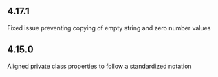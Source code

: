 ## 4.17.1

Fixed issue preventing copying of empty string and zero number values

## 4.15.0

Aligned private class properties to follow a standardized notation
